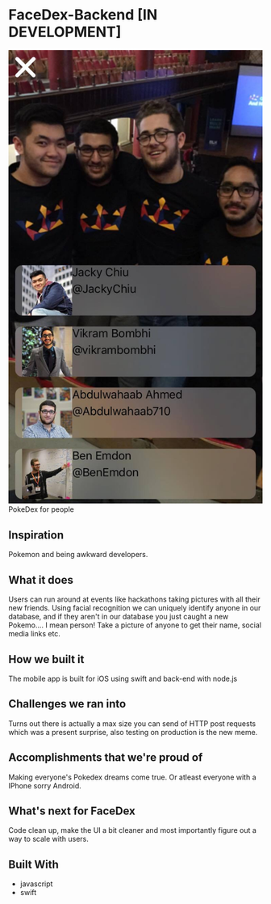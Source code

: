 # FaceDex-Backend [IN DEVELOPMENT]
![FaceDex screenshot](https://raw.githubusercontent.com/Branch-Bunch/FaceDex-Backend/master/Screenshot.jpg)
PokeDex for people 

## Inspiration
Pokemon and being awkward developers.

## What it does
Users can run around at events like hackathons taking pictures with all their new friends. Using facial recognition we can uniquely identify anyone in our database, and if they aren't in our database you just caught a new Pokemo.... I mean person! Take a picture of anyone to get their name, social media links etc.

## How we built it
The mobile app is built for iOS using swift and back-end with node.js

## Challenges we ran into
Turns out there is actually a max size you can send of HTTP post requests which was a present surprise, also testing on production is the new meme.

## Accomplishments that we're proud of
Making everyone's Pokedex dreams come true. Or atleast everyone with a IPhone sorry Android.

## What's next for FaceDex
Code clean up, make the UI a bit cleaner and most importantly figure out a way to scale with users.

## Built With
- javascript
- swift
